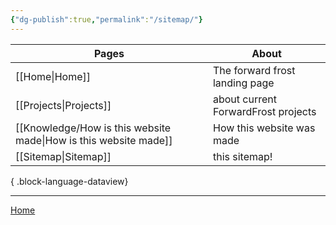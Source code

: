 ```yaml
---
{"dg-publish":true,"permalink":"/sitemap/"}
---
```



| Pages                                                               | About                               |
| ------------------------------------------------------------------- | ----------------------------------- |
| [[Home\|Home]]                                                   | The forward frost landing page      |
| [[Projects\|Projects]]                                           | about current ForwardFrost projects |
| [[Knowledge/How is this website made\|How is this website made]] | How this website was made           |
| [[Sitemap\|Sitemap]]                                             | this sitemap!                       |

{ .block-language-dataview}

---
[Home](https://astonishing-banoffee-73b222.netlify.app/projects/)
